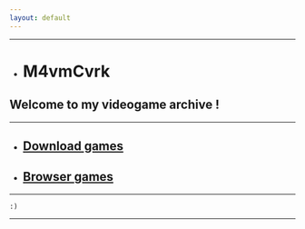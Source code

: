 ```yaml
---
layout: default
---
```


* * *

*   # M4vmCvrk
## Welcome to my videogame archive !

* * *

*   ## [Download games](/games/games.html)

*   ## [Browser games](/browser/games.md)

* * *

```
:)
```

* * *
